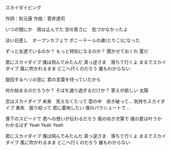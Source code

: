 スカイダイビング

作詞：秋元康
作曲：菅井達司

いつの間にか　雨は止んでた
空の青さに　気づかなかったよ

淡い日差し　オープンカフェで
ポニーテールの虜(とりこ)になった

ずっと友達でいるのか？
もっと特別になるのか？
聞かせておくれ
夏だ

君にスカイダイブ
僕は飛んでみたんだ
真っ逆さま　落ちて行くよ
まるでスカイダイブ
風に吹かれるまま
どこへ行くのだろう
誰もわからない

旋回するヘリの音に
君の言葉を待っていたから

何か始まるのだろうか？
そばを通り過ぎるだけか？
答えが欲しい
太陽

恋はスカイダイブ
未来　見えなくたって
雲の中　突き破って…
気持ちスカイダイブ
勇気　振り絞って
君に着地したい
僕のパラシュートで…

落下のスピードで
君への想いが伝わるだろう
風の向き次第で
僕の愛は叶うか
わかるはず
Yeah Yeah Yeah

君にスカイダイブ
僕は飛んでみたんだ
真っ逆さま　落ちて行くよ
まるでスカイダイブ
風に吹かれるまま
どこへ行くのだろう
誰もわからない